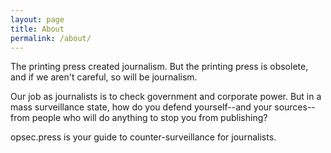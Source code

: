 ```yaml
---
layout: page
title: About
permalink: /about/
---
```


The printing press created journalism. But the printing press is obsolete, and if we aren't careful, so will be journalism.

Our job as journalists is to check government and corporate power. But in a mass surveillance state, how do you defend yourself--and your sources--from people who will do anything to stop you from publishing?

opsec.press is your guide to counter-surveillance for journalists.
